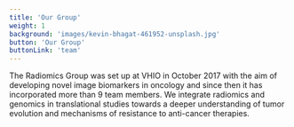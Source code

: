 ```yaml
---
title: 'Our Group'
weight: 1
background: 'images/kevin-bhagat-461952-unsplash.jpg'
button: 'Our Group'
buttonLink: 'team'
---
```


The Radiomics Group was set up at VHIO in October 2017 with the aim of developing novel image biomarkers in oncology and since then it has incorporated more than 9 team members. We integrate radiomics and genomics in translational studies towards a deeper understanding of tumor evolution and mechanisms of resistance to anti-cancer therapies.
